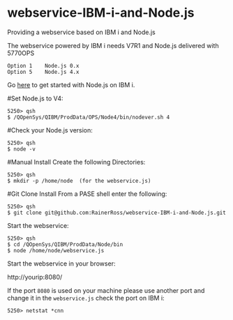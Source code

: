 # webservice-IBM-i-and-Node.js
Providing a webservice based on IBM i and Node.js

The webservice powered by IBM i needs V7R1 and Node.js delivered with 5770OPS
```
Option 1 	Node.js 0.x
Option 5 	Node.js 4.x
```
Go [here](https://www.ibm.com/developerworks/community/wikis/home?lang=en#!/wiki/IBM%20i%20Technology%20Updates/page/Node.js) to get started with Node.js on IBM i.

#Set Node.js to V4:

```
5250> qsh
$ /QOpenSys/QIBM/ProdData/OPS/Node4/bin/nodever.sh 4
```

#Check your Node.js version:

```
5250> qsh
$ node -v
```

#Manual Install
Create the following Directories:

```
5250> qsh
$ mkdir -p /home/node  (for the webservice.js)
```

#Git Clone Install
From a PASE shell enter the following:

```
5250> qsh
$ git clone git@github.com:RainerRoss/webservice-IBM-i-and-Node.js.git
```

Start the webservice:

```
5250> qsh
$ cd /QOpenSys/QIBM/ProdData/Node/bin
$ node /home/node/webservice.js
```

Start the webservice in your browser:

http://yourip:8080/

If the port `8080` is used on your machine please use another port and change it in the `webservice.js`
check the port on IBM i: 

```
5250> netstat *cnn
```
